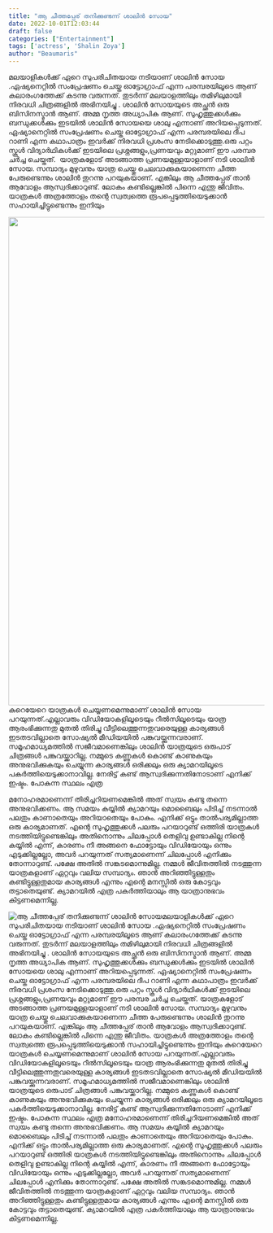 ```yaml
---
title: "ആ ചീത്തപ്പേര് തനിക്കുണ്ടന്ന്‌ ശാലിൻ സോയ"
date: 2022-10-01T12:03:44
draft: false
categories: ["Entertainment"]
tags: ['actress', 'Shalin Zoya']
author: "Beaumaris"
---
```


മലയാളികൾക്ക് ഏറെ സുപരിചിതയായ നടിയാണ് ശാലിൻ സോയ .ഏഷ്യനെറ്റിൽ സംപ്രേഷണം ചെയ്ത ഓട്ടോഗ്രാഫ് എന്ന പരമ്പരയിലൂടെ ആണ് കലാരംഗത്തേക്ക് കടന്നു വരുന്നത്. തുടർന്ന് മലയാളത്തിലും തമിഴിലുമായി നിരവധി ചിത്രങ്ങളിൽ അഭിനയിച്ചു . ശാലിൻ സോയയുടെ അച്ഛൻ ഒരു ബിസിനസ്മാൻ ആണ്. അമ്മ നൃത്ത അധ്യാപിക ആണ്. സുഹൃത്തുക്കൾക്കും ബന്ധുക്കൾക്കും ഇടയിൽ ശാലിൻ സോയയെ ശാലു എന്നാണ് അറിയപ്പെടുന്നത്. ഏഷ്യാനെറ്റിൽ സംപ്രേഷണം ചെയ്ത ഓട്ടോഗ്രാഫ് എന്ന പരമ്പരയിലെ ദീപ റാണി എന്ന കഥാപാത്രം ഇവർക്ക് നിരവധി പ്രശംസ നേടിക്കൊടുത്തു.ഒരു പറ്റം സ്കൂൾ വിദ്യാർഥികൾക്ക് ഇടയിലെ പ്രശ്നങ്ങളും,പ്രണയവും മറ്റുമാണ് ഈ പരമ്പര ചർച്ച ചെയ്തത്.  യാത്രകളോട് അടങ്ങാത്ത പ്രണയമുള്ളയാളാണ് നടി ശാലിൻ സോയ. സമ്പാദ്യം മുഴുവനും യാത്ര ചെയ്തു ചെലവാക്കുകയാണെന്ന ചീത്ത പേരുണ്ടെന്നും ശാലിൻ തുറന്നു പറയുകയാണ്. എങ്കിലും ആ ചീത്തപ്പേര് താൻ ആവോളം ആസ്വദിക്കാറുണ്ട്. ലോകം കണ്ടില്ലെങ്കിൽ പിന്നെ എന്തു ജീവിതം. യാത്രകൾ അത്രത്തോളം തന്റെ സ്വത്വത്തെ രൂപപ്പെടുത്തിയെടുക്കാൻ സഹായിച്ചിട്ടുണ്ടെന്നും ഇനിയും

<img class="size-full wp-image-352928 aligncenter" src="https://cdn.boolokam.com/articles/2022/10/3t3t3yyyy.jpg" alt="" width="640" height="960" />കുറെയേറെ യാത്രകൾ ചെയ്യണമെന്നുമാണ് ശാലിൻ സോയ പറയുന്നത്.എല്ലാവരും വിഡിയോകളിലൂടെയും റീൽസിലൂടെയും യാത്ര ആരംഭിക്കുന്നതു മുതൽ തിരിച്ചു വീട്ടിലെത്തുന്നതുവരെയുള്ള കാര്യങ്ങൾ ഇടതടവില്ലാതെ സോഷ്യൽ മീഡിയയിൽ പങ്കുവയ്ക്കുന്നവരാണ്. സമൂഹമാധ്യമത്തിൽ സജീവമാണെങ്കിലും ശാലിൻ യാത്രയുടെ ഒരുപാട് ചിത്രങ്ങൾ പങ്കുവയ്ക്കാറില്ല. നമ്മുടെ കണ്ണുകൾ കൊണ്ട് കാണുകയും അനുഭവിക്കുകയും ചെയ്യുന്ന കാര്യങ്ങൾ ഒരിക്കലും ഒരു ക്യാമറയിലൂടെ പകർത്തിയെടുക്കാനാവില്ല. നേരിട്ട് കണ്ട് ആസ്വദിക്കുന്നതിനോടാണ് എനിക്ക് ഇഷ്ടം. പോകുന്ന സ്ഥലം എത്ര

മനോഹരമാണെന്ന് തിരിച്ചറിയണമെങ്കിൽ അത് സ്വയം കണ്ടു തന്നെ അനുഭവിക്കണം. ആ സമയം കയ്യിൽ ക്യാമറയും മൊബൈലും പിടിച്ച് നടന്നാൽ പലതും കാണാതെയും അറിയാതെയും പോകും. എനിക്ക് ഒട്ടും താൽപര്യമില്ലാത്ത ഒരു കാര്യമാണത്. എന്റെ സുഹൃത്തുക്കൾ പലരും പറയാറുണ്ട് ഒത്തിരി യാത്രകൾ നടത്തിയിട്ടുണ്ടെങ്കിലും അതിനൊന്നും ചിലപ്പോൾ തെളിവു ഉണ്ടാകില്ല നിന്റെ കയ്യിൽ എന്ന്, കാരണം നീ അങ്ങനെ ഫോട്ടോയും വിഡിയോയും ഒന്നും എടുക്കില്ലല്ലോ, അവർ പറയുന്നത് സത്യമാണെന്ന് ചിലപ്പോൾ എനിക്കും തോന്നാറുണ്ട്. പക്ഷേ അതിൽ സങ്കടമൊന്നുമില്ല. നമ്മൾ ജീവിതത്തിൽ നടത്തുന്ന യാത്രകളാണ് ഏറ്റവും വലിയ സമ്പാദ്യം. ഞാൻ അറിഞ്ഞിട്ടുള്ളതും കണ്ടിട്ടുള്ളതുമായ കാര്യങ്ങൾ എന്നും എന്റെ മനസ്സിൽ ഒരു കോട്ടവും തട്ടാതെയുണ്ട്. ക്യാമറയിൽ എത്ര പകർത്തിയാലും ആ യാത്രാനുഭവം കിട്ടണമെന്നില്ല.


![ആ ചീത്തപ്പേര് തനിക്കുണ്ടന്ന്‌ ശാലിൻ സോയ](https://cdn.boolokam.com/articles/2022/10/3t3t3yyyy.jpg)മലയാളികൾക്ക് ഏറെ സുപരിചിതയായ നടിയാണ് ശാലിൻ സോയ .ഏഷ്യനെറ്റിൽ സംപ്രേഷണം ചെയ്ത ഓട്ടോഗ്രാഫ് എന്ന പരമ്പരയിലൂടെ ആണ് കലാരംഗത്തേക്ക് കടന്നു വരുന്നത്. തുടർന്ന് മലയാളത്തിലും തമിഴിലുമായി നിരവധി ചിത്രങ്ങളിൽ അഭിനയിച്ചു . ശാലിൻ സോയയുടെ അച്ഛൻ ഒരു ബിസിനസ്മാൻ ആണ്. അമ്മ നൃത്ത അധ്യാപിക ആണ്. സുഹൃത്തുക്കൾക്കും ബന്ധുക്കൾക്കും ഇടയിൽ ശാലിൻ സോയയെ ശാലു എന്നാണ് അറിയപ്പെടുന്നത്. ഏഷ്യാനെറ്റിൽ സംപ്രേഷണം ചെയ്ത ഓട്ടോഗ്രാഫ് എന്ന പരമ്പരയിലെ ദീപ റാണി എന്ന കഥാപാത്രം ഇവർക്ക് നിരവധി പ്രശംസ നേടിക്കൊടുത്തു.ഒരു പറ്റം സ്കൂൾ വിദ്യാർഥികൾക്ക് ഇടയിലെ പ്രശ്നങ്ങളും,പ്രണയവും മറ്റുമാണ് ഈ പരമ്പര ചർച്ച ചെയ്തത്. യാത്രകളോട് അടങ്ങാത്ത പ്രണയമുള്ളയാളാണ് നടി ശാലിൻ സോയ. സമ്പാദ്യം മുഴുവനും യാത്ര ചെയ്തു ചെലവാക്കുകയാണെന്ന ചീത്ത പേരുണ്ടെന്നും ശാലിൻ തുറന്നു പറയുകയാണ്. എങ്കിലും ആ ചീത്തപ്പേര് താൻ ആവോളം ആസ്വദിക്കാറുണ്ട്. ലോകം കണ്ടില്ലെങ്കിൽ പിന്നെ എന്തു ജീവിതം. യാത്രകൾ അത്രത്തോളം തന്റെ സ്വത്വത്തെ രൂപപ്പെടുത്തിയെടുക്കാൻ സഹായിച്ചിട്ടുണ്ടെന്നും ഇനിയും കുറെയേറെ യാത്രകൾ ചെയ്യണമെന്നുമാണ് ശാലിൻ സോയ പറയുന്നത്.എല്ലാവരും വിഡിയോകളിലൂടെയും റീൽസിലൂടെയും യാത്ര ആരംഭിക്കുന്നതു മുതൽ തിരിച്ചു വീട്ടിലെത്തുന്നതുവരെയുള്ള കാര്യങ്ങൾ ഇടതടവില്ലാതെ സോഷ്യൽ മീഡിയയിൽ പങ്കുവയ്ക്കുന്നവരാണ്. സമൂഹമാധ്യമത്തിൽ സജീവമാണെങ്കിലും ശാലിൻ യാത്രയുടെ ഒരുപാട് ചിത്രങ്ങൾ പങ്കുവയ്ക്കാറില്ല. നമ്മുടെ കണ്ണുകൾ കൊണ്ട് കാണുകയും അനുഭവിക്കുകയും ചെയ്യുന്ന കാര്യങ്ങൾ ഒരിക്കലും ഒരു ക്യാമറയിലൂടെ പകർത്തിയെടുക്കാനാവില്ല. നേരിട്ട് കണ്ട് ആസ്വദിക്കുന്നതിനോടാണ് എനിക്ക് ഇഷ്ടം. പോകുന്ന സ്ഥലം എത്ര മനോഹരമാണെന്ന് തിരിച്ചറിയണമെങ്കിൽ അത് സ്വയം കണ്ടു തന്നെ അനുഭവിക്കണം. ആ സമയം കയ്യിൽ ക്യാമറയും മൊബൈലും പിടിച്ച് നടന്നാൽ പലതും കാണാതെയും അറിയാതെയും പോകും. എനിക്ക് ഒട്ടും താൽപര്യമില്ലാത്ത ഒരു കാര്യമാണത്. എന്റെ സുഹൃത്തുക്കൾ പലരും പറയാറുണ്ട് ഒത്തിരി യാത്രകൾ നടത്തിയിട്ടുണ്ടെങ്കിലും അതിനൊന്നും ചിലപ്പോൾ തെളിവു ഉണ്ടാകില്ല നിന്റെ കയ്യിൽ എന്ന്, കാരണം നീ അങ്ങനെ ഫോട്ടോയും വിഡിയോയും ഒന്നും എടുക്കില്ലല്ലോ, അവർ പറയുന്നത് സത്യമാണെന്ന് ചിലപ്പോൾ എനിക്കും തോന്നാറുണ്ട്. പക്ഷേ അതിൽ സങ്കടമൊന്നുമില്ല. നമ്മൾ ജീവിതത്തിൽ നടത്തുന്ന യാത്രകളാണ് ഏറ്റവും വലിയ സമ്പാദ്യം. ഞാൻ അറിഞ്ഞിട്ടുള്ളതും കണ്ടിട്ടുള്ളതുമായ കാര്യങ്ങൾ എന്നും എന്റെ മനസ്സിൽ ഒരു കോട്ടവും തട്ടാതെയുണ്ട്. ക്യാമറയിൽ എത്ര പകർത്തിയാലും ആ യാത്രാനുഭവം കിട്ടണമെന്നില്ല.
